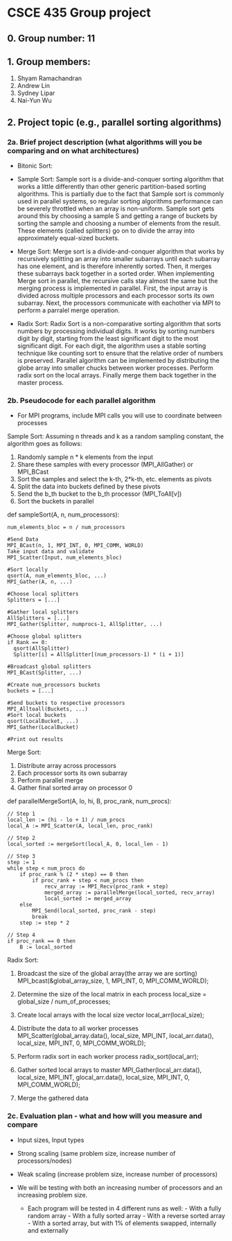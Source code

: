 # CSCE 435 Group project

## 0. Group number: 11

## 1. Group members:
1. Shyam Ramachandran
2. Andrew Lin
3. Sydney Lipar
4. Nai-Yun Wu

## 2. Project topic (e.g., parallel sorting algorithms)

### 2a. Brief project description (what algorithms will you be comparing and on what architectures)

- Bitonic Sort:
  
- Sample Sort: Sample sort is a divide-and-conquer sorting algorithm that works a little differently than other generic partition-based sorting algorithms. This is partially due to the fact that Sample sort is commonly used in parallel systems, so regular sorting algorithms performance can be severely throttled when an array is non-uniform. Sample sort gets around this by choosing a sample S and getting a range of buckets by sorting the sample and choosing a number of elements from the result. These elements (called splitters) go on to divide the array into approximately equal-sized buckets. 

- Merge Sort: Merge sort is a divide-and-conquer algorithm that works by recursively splitting an array into smaller subarrays until each subarray has one element, and is therefore inherently sorted. Then, it merges these subarrays back together in a sorted order. When implementing Merge sort in parallel, the recursive calls stay almost the same but the merging process is implemented in parallel. First, the input array is divided across multiple processors and each processor sorts its own subarray. Next, the processors communicate with eachother via MPI to perform a parralel merge operation.
  
- Radix Sort: Radix Sort is a non-comparative sorting algorithm that sorts numbers by processing individual digits. It works by sorting numbers digit by digit, starting from the least significant digit to the most significant digit. For each digit, the algorithm uses a stable sorting technique like counting sort to ensure that the relative order of numbers is preserved. Parallel algorithm can be implemented by distributing the globe array into smaller chucks between worker processes. Perform radix sort on the local arrays. Finally merge them back together in the master process.

### 2b. Pseudocode for each parallel algorithm
- For MPI programs, include MPI calls you will use to coordinate between processes

Sample Sort:
Assuming n threads and k as a random sampling constant, the algorithm goes as follows: 
  1. Randomly sample n * k elements from the input
  2. Share these samples with every processor (MPI_AllGather) or MPI_BCast
  3. Sort the samples and select the k-th, 2*k-th, etc. elements as pivots
  4. Split the data into buckets defined by these pivots
  5. Send the b_th bucket to the b_th processor (MPI_ToAll[v])
  6. Sort the buckets in parallel


def sampleSort(A, n, num_processors):

    num_elements_bloc = n / num_processors
    
    #Send Data
    MPI_BCast(n, 1, MPI_INT, 0, MPI_COMM, WORLD)
    Take input data and validate
    MPI_Scatter(Input, num_elements_bloc)
    
    #Sort locally
    qsort(A, num_elements_bloc, ...)
    MPI_Gather(A, n, ...)
    
    #Choose local splitters
    Splitters = [...]
    
    #Gather local splitters
    AllSplitters = [...]
    MPI_Gather(Splitter, numprocs-1, AllSplitter, ...)
    
    #Choose global splitters
    if Rank == 0:
      qsort(AllSplitter)
      Splitter[i] = AllSplitter[(num_processors-1) * (i + 1)]
    
    #Broadcast global splitters
    MPI_BCast(Splitter, ...)
    
    #Create num_processors buckets
    buckets = [...]
    
    #Send buckets to respective processors
    MPI_Alltoall(Buckets, ...)
    #Sort local buckets
    qsort(LocalBucket, ...)
    MPI_Gather(LocalBucket)

    #Print out results


Merge Sort:

  1. Distribute array across processors
  2. Each processor sorts its own subarray
  3. Perform parallel merge
  4. Gather final sorted array on processor 0

def parallelMergeSort(A, lo, hi, B, proc_rank, num_procs):

    // Step 1
    local_len := (hi - lo + 1) / num_procs
    local_A := MPI_Scatter(A, local_len, proc_rank)

    // Step 2
    local_sorted := mergeSort(local_A, 0, local_len - 1)

    // Step 3
    step := 1
    while step < num_procs do
        if proc_rank % (2 * step) == 0 then
            if proc_rank + step < num_procs then
                recv_array := MPI_Recv(proc_rank + step)
                merged_array := parallelMerge(local_sorted, recv_array)
                local_sorted := merged_array
        else
            MPI_Send(local_sorted, proc_rank - step)
            break
        step := step * 2

    // Step 4
    if proc_rank == 0 then
        B := local_sorted


Radix Sort:

  1. Broadcast the size of the global array(the array we are sorting)
  MPI_bcast(&global_array_size, 1, MPI_INT, 0, MPI_COMM_WORLD);

  2. Determine the size of the local matrix in each process
  local_size = global_size / num_of_processes;

  3. Create local arrays with the local size
  vector<int> local_arr(local_size);

  4. Distribute the data to all worker processes
  MPI_Scatter(global_array.data(), local_size, MPI_INT, local_arr.data(), local_size, MPI_INT, 0, MPI_COMM_WORLD);

  5. Perform radix sort in each worker process
  radix_sort(local_arr);

  6. Gather sorted local arrays to master
  MPI_Gather(local_arr.data(), local_size, MPI_INT, glocal_arr.data(), local_size, MPI_INT, 0, MPI_COMM_WORLD);

  7. Merge the gathered data



    
### 2c. Evaluation plan - what and how will you measure and compare
- Input sizes, Input types
- Strong scaling (same problem size, increase number of processors/nodes)
- Weak scaling (increase problem size, increase number of processors)

- We will be testing with both an increasing number of processors and an increasing problem size.
    - Each program will be tested in 4 different runs as well:
            - With a fully random array
            - With a fully sorted array
            - With a reverse sorted array
            - With a sorted array, but with 1% of elements swapped, internally and externally
